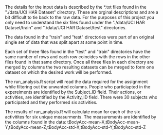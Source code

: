 The details for the input  data is described by the *.txt files found in the "./data/UCI HAR Dataset" directory. These are orginal descriptions and are a bit difficult to tie back to the raw data. For the purposes of this project you only need to understand the six files found under the "./data/UCI HAR Dataset/train" and "./data/UCI HAR Dataset/test" directories.

The data found in the "train" and "test" directories were part of an original single set of data that was split apart at some point in time.

Each set of three files found in the "test" and "train" directories have the same number of rows and each row coincides with the rows in the other files found in that same directory. Once all three files in each directory are merged by columns the two resulting datasets can be mreged to form one dataset on which the desired work will be performed.

The run_analysis.R script will read the data required for the assignment while filtering out the unwanted columns. People who particiapted in the expereiments are identified by the Subject_ID field. Their actions, or activities, are identified by the Activity_ID field. There were 30 subjects who participated and they performed six activities.

The results of run_analysis.R will calculate mean for each of the six activitites for six unique measurments. The measurements are identified by the columns found in the data: tBodyAcc-mean-X,tBodyAcc-mean-Y,tBodyAcc-mean-Z,tBodyAcc-std-X,tBodyAcc-std-Y,tBodyAcc-std-Z


